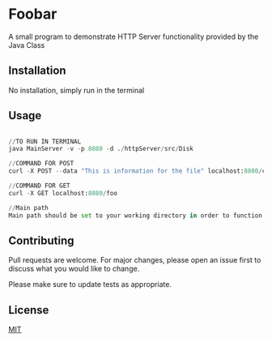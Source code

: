 # Foobar

A small program to demonstrate HTTP Server functionality provided by the Java Class 

## Installation

No installation, simply run in the terminal 

## Usage

```python

//TO RUN IN TERMINAL
java MainServer -v -p 8080 -d ./httpServer/src/Disk

//COMMAND FOR POST
curl -X POST --data "This is information for the file" localhost:8080/check

//COMMAND FOR GET
curl -X GET localhost:8080/foo

//Main path
Main path should be set to your working directory in order to function
```

## Contributing
Pull requests are welcome. For major changes, please open an issue first to discuss what you would like to change.

Please make sure to update tests as appropriate.

## License
[MIT](https://choosealicense.com/licenses/mit/)
